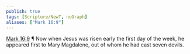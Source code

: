 ```yaml
---
publish: true
tags: [Scripture/NewT, noGraph]
aliases: ["Mark 16:9"]
---
```

[Mark 16:9](https://churchofjesuschrist.org/study/scriptures/nt/mark/16?lang=eng&id=p9#p9) ¶ Now when Jesus was risen early the first day of the week, he appeared first to Mary Magdalene, out of whom he had cast seven devils.
